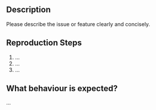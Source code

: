 ## Description
Please describe the issue or feature clearly and concisely.

## Reproduction Steps
1. ...
2. ...
3. ...

## What behaviour is expected?
...
